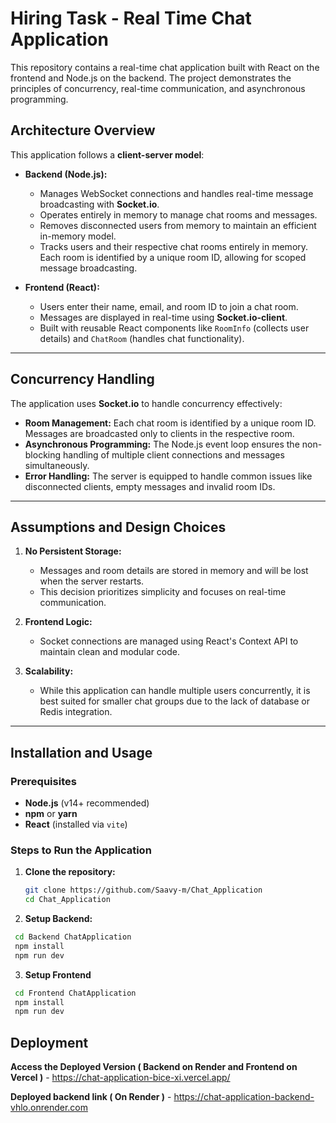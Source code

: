 # Hiring Task - Real Time Chat Application

This repository contains a real-time chat application built with React on the frontend and Node.js on the backend. The project demonstrates the principles of concurrency, real-time communication, and asynchronous programming.

## Architecture Overview

This application follows a **client-server model**:


- **Backend (Node.js):**
  - Manages WebSocket connections and handles real-time message broadcasting with **Socket.io**.
  - Operates entirely in memory to manage chat rooms and messages.
  - Removes disconnected users from memory to maintain an efficient in-memory model.
  - Tracks users and their respective chat rooms entirely in memory. Each room is identified by a unique room ID, allowing for scoped message 
    broadcasting.

- **Frontend (React):**
  - Users enter their name, email, and room ID to join a chat room.
  - Messages are displayed in real-time using **Socket.io-client**.
  - Built with reusable React components like `RoomInfo` (collects user details) and `ChatRoom` (handles chat functionality).
    
---

## Concurrency Handling

The application uses **Socket.io** to handle concurrency effectively:

- **Room Management:** Each chat room is identified by a unique room ID. Messages are broadcasted only to clients in the respective room.
- **Asynchronous Programming:** The Node.js event loop ensures the non-blocking handling of multiple client connections and messages simultaneously.
- **Error Handling:** The server is equipped to handle common issues like disconnected clients, empty messages and invalid room IDs.

---

## Assumptions and Design Choices

1. **No Persistent Storage:** 
   - Messages and room details are stored in memory and will be lost when the server restarts.
   - This decision prioritizes simplicity and focuses on real-time communication.

2. **Frontend Logic:**
   - Socket connections are managed using React's Context API to maintain clean and modular code.

3. **Scalability:**
   - While this application can handle multiple users concurrently, it is best suited for smaller chat groups due to the lack of database or Redis integration.

---

## Installation and Usage

### Prerequisites

- **Node.js** (v14+ recommended)
- **npm** or **yarn**
- **React** (installed via `vite`)

### Steps to Run the Application

1. **Clone the repository:**

   ```bash
   git clone https://github.com/Saavy-m/Chat_Application
   cd Chat_Application
   ```
2. **Setup Backend:**
  ```bash
   cd Backend ChatApplication
   npm install
   npm run dev
   ```
3. **Setup Frontend**
 ```Bash
  cd Frontend ChatApplication
  npm install
  npm run dev
 ```
## Deployment
**Access the Deployed Version ( Backend on Render and Frontend on Vercel )** - https://chat-application-bice-xi.vercel.app/

**Deployed backend link ( On Render )** - https://chat-application-backend-vhlo.onrender.com
